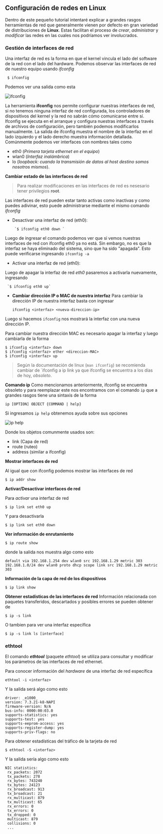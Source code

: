 ﻿## Configuración de redes en Linux
Dentro de este pequeño tutorial intentaré explicar a grandes rasgos herramientas de red que generalmente vienen por defecto en gran variedad de distribuciones de **Linux**. Estas facilitan el proceso de *crear*, *administrar* y *modificar* las redes en las cuales nos podríamos ver involucrados. 

### Gestión de interfaces de red 
Una interfaz de red es la forma en que el kernel vincula el lado del software de la red con el lado del hardware. Podemos observar las interfaces de red de nuestro equipo usando *ifconfig*
 
	 $ ifconfig      
 
 Podemos ver una salida como esta

![ifconfig](https://linux-console.net/common-images/ifconfig-vs-ip-command-comparing-network-configuration/Ifconfig-Command.png)

La herramienta **ifconfig** nos permite configurar nuestras interfaces de red, si no tenemos ninguna interfaz de red configurada, los controladores de dispositivos del kernel y la red no sabrán cómo comunicarse entre sí. Ifconfig se ejecuta en el arranque y configura nuestras interfaces a través de archivos de configuración, pero también podemos modificarlos manualmente. La salida de ifconfig muestra el nombre de la interfaz en el lado izquierdo y el lado derecho muestra información detallada. Comúnmente podemos ver interfaces con nombres tales como 
- eth0 (*Primera tarjeta ethernet en el equipo*)
- wlan0 (*Interfaz inalámbrica*)
- lo (*loopback: cuando la transmisión de datos al host destino somos nosotros mismos*).
 
 **Cambiar estado de las interfaces de red** 

> Para realizar modificaciones en las interfaces de red es nesesario tener privilegios **root**. 
 
 Las interfaces de red pueden estar tanto activas como inactivas y como puedes adivinar, esto puede administrarse mediante el mismo comando *ifconfig* 
 - Desactivar una interfaz de red (eth0):  
 
		`$ ifconfig eth0 down `

Luego de ingresar el comando podemos ver que si vemos nuestras interfaces de red con ifconfig eth0 ya no está. Sin embargo, no es que la interfaz se haya eliminado del sistema, sino que ha sido "apagada". Esto puede verificarse ingresando `ifconfig -a` 

- Activar una interfaz de red (eth0): 

Luego de apagar la interfaz de red *eth0* pasaremos a activarla nuevamente, ingresando 

	 `$ ifconfig eth0 up` 

- **Cambiar dirección IP o MAC de nuestra interfaz**
Para cambiar la dirección IP de nuestra interfaz basta con ingresar 
  
	`ifconfig <interfaz> <nueva-direccion-ip>`

Luego si hacemos `ifconfig` nos mostrará la interfaz con una nueva dirección IP. 

Para cambiar nuestra dirección MAC es necesario apagar la interfaz y luego cambiarla de la forma 
  

    $ ifconfig <interfaz> down 
    $ ifconfig <interfaz> ether <direccion-MAC>
    $ ifconfig <interfaz> up


> Según la documentación de linux (`man ifconfig`)  se recomienda cambiar de `ifconfig a ip link ya que ifconfig se encuentra a los días de hoy, *obsoleto*.

**Comando ip**
Como mencionamos anteriormente, ifconfig se encuentra obsoleto y para reemplazar este nos encontramos con el comando `ip` que a grandes rasgos tiene una sintaxis de la forma

    ip [OPTION] OBJECT {COMMAND | help}

Si ingresamos `ip help` obtenemos ayuda sobre sus opciones

![ip help](https://phoenixnap.com/kb/wp-content/uploads/2019/08/ip-command-options.png)

Donde los objetos comunmente usados son: 
- link (Capa de red)
- route (ruteo)
- address (similar a ifconfig)

**Mostrar interfaces de red**

Al igual que con ifconfig podemos mostrar las interfaces de red 

    $ ip addr show

 **Activar/Desactivar interfaces de red** 

Para *activar* una interfaz de red 

    $ ip link set eth0 up

Y para desactivarla 

    $ ip link set eth0 down

**Ver información de enrutamiento** 

    $ ip route show 

donde la salida nos muestra algo como esto

    default via 192.168.1.254 dev wlan0 src 192.168.1.29 metric 303 
    192.168.1.0/24 dev wlan0 proto dhcp scope link src 192.168.1.29 metric 303 

**Información de la capa de red de los dispositivos**

    $ ip link show

**Obtener estadísticas de las interfaces de red**
Información relacionada con paquetes transferidos, descartados y posibles errores se pueden obtener de 

    $ ip -s link

O tambien para ver una interfaz específica 

    $ ip -s link ls [interface]


### ethtool
El comando **_ethtool_** (paquete _ethtool_) se utiliza para consultar y modificar los parámetros de las interfaces de red ethernet.

Para conocer información del *hardware* de una interfaz de red específica 

    ethtool -i <interfaz>

Y la salida será algo como esto 

    
    driver: _e1000_  
    version: 7.3.21-k8-NAPI  
    firmware-version: N/A  
    bus-info: 0000:00:03.0 
    supports-statistics: yes  
    supports-test: yes  
    supports-eeprom-access: yes  
    supports-register-dump: yes  
    supports-priv-flags: no

Para obtener estadísticas del tráfico de la tarjeta de red 

    $ ethtool -S <interfaz>

Y la salida sería algo como esto

    NIC statistics:  
     rx_packets: 2072  
     tx_packets: 278  
     rx_bytes: 743240  
     tx_bytes: 24123  
     rx_broadcast: 913  
     tx_broadcast: 21  
     rx_multicast: 879  
     tx_multicast: 65  
     rx_errors: 0  
     tx_errors: 0  
     tx_dropped: 0  
     multicast: 879  
     collisions: 0  
     ...


